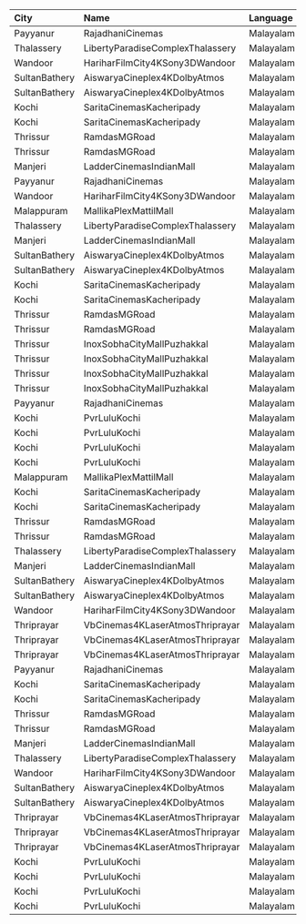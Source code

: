 | City          | Name                             | Language  |  Time | Type           | Price | Capacity | Booked |
| :------------ | :------------------------------- | :-------- | ----: | :------------- | ----: | -------: | -----: |
| Payyanur      | RajadhaniCinemas                 | Malayalam | 10:30 | PlatinumCircle |  110₹ |       88 |     48 |
| Thalassery    | LibertyParadiseComplexThalassery | Malayalam | 11:30 | Suite          |  125₹ |      324 |    267 |
| Wandoor       | HariharFilmCity4KSony3DWandoor   | Malayalam | 11:30 | Executive      |  130₹ |      140 |      0 |
| SultanBathery | AiswaryaCineplex4KDolbyAtmos     | Malayalam | 11:30 | SofaSeat       |  170₹ |       16 |      7 |
| SultanBathery | AiswaryaCineplex4KDolbyAtmos     | Malayalam | 11:30 | GoldClass      |  110₹ |      147 |     72 |
| Kochi         | SaritaCinemasKacheripady         | Malayalam | 12:00 | Deluxe         |  150₹ |      555 |    531 |
| Kochi         | SaritaCinemasKacheripady         | Malayalam | 12:00 | RoseCircle     |  150₹ |      115 |    115 |
| Thrissur      | RamdasMGRoad                     | Malayalam | 12:00 | PlatinumCircle |  125₹ |      294 |    166 |
| Thrissur      | RamdasMGRoad                     | Malayalam | 12:00 | GoldenCircle   |  100₹ |      320 |    161 |
| Manjeri       | LadderCinemasIndianMall          | Malayalam | 12:00 | Executive      |  150₹ |      114 |     54 |
| Payyanur      | RajadhaniCinemas                 | Malayalam | 13:30 | PlatinumCircle |  110₹ |       88 |     44 |
| Wandoor       | HariharFilmCity4KSony3DWandoor   | Malayalam | 14:30 | Executive      |  130₹ |      140 |      0 |
| Malappuram    | MallikaPlexMattilMall            | Malayalam | 14:30 | Executive      |  140₹ |       50 |     50 |
| Thalassery    | LibertyParadiseComplexThalassery | Malayalam | 14:45 | Suite          |  125₹ |      324 |    267 |
| Manjeri       | LadderCinemasIndianMall          | Malayalam | 14:45 | Executive      |  150₹ |      114 |     54 |
| SultanBathery | AiswaryaCineplex4KDolbyAtmos     | Malayalam | 14:45 | SofaSeat       |  170₹ |       16 |      7 |
| SultanBathery | AiswaryaCineplex4KDolbyAtmos     | Malayalam | 14:45 | GoldClass      |  110₹ |      147 |     72 |
| Kochi         | SaritaCinemasKacheripady         | Malayalam | 15:00 | Deluxe         |  150₹ |      555 |    531 |
| Kochi         | SaritaCinemasKacheripady         | Malayalam | 15:00 | RoseCircle     |  150₹ |      115 |    115 |
| Thrissur      | RamdasMGRoad                     | Malayalam | 15:00 | PlatinumCircle |  125₹ |      294 |    166 |
| Thrissur      | RamdasMGRoad                     | Malayalam | 15:00 | GoldenCircle   |  100₹ |      320 |    161 |
| Thrissur      | InoxSobhaCityMallPuzhakkal       | Malayalam | 16:00 | Club           |  170₹ |       33 |      0 |
| Thrissur      | InoxSobhaCityMallPuzhakkal       | Malayalam | 16:00 | Executive      |  130₹ |       11 |      0 |
| Thrissur      | InoxSobhaCityMallPuzhakkal       | Malayalam | 16:00 | RoyalRecliner  |  290₹ |        5 |      0 |
| Thrissur      | InoxSobhaCityMallPuzhakkal       | Malayalam | 16:00 | Royal          |  170₹ |        6 |      0 |
| Payyanur      | RajadhaniCinemas                 | Malayalam | 16:30 | PlatinumCircle |  110₹ |       88 |     44 |
| Kochi         | PvrLuluKochi                     | Malayalam | 16:40 | Classic        |  110₹ |       39 |     19 |
| Kochi         | PvrLuluKochi                     | Malayalam | 16:40 | ClassicPlus    |  140₹ |       91 |     51 |
| Kochi         | PvrLuluKochi                     | Malayalam | 16:40 | Prime          |  160₹ |       68 |     46 |
| Kochi         | PvrLuluKochi                     | Malayalam | 16:40 | Recliner       |  290₹ |       10 |      5 |
| Malappuram    | MallikaPlexMattilMall            | Malayalam | 17:00 | Executive      |  140₹ |       50 |     50 |
| Kochi         | SaritaCinemasKacheripady         | Malayalam | 18:00 | Deluxe         |  150₹ |      555 |    531 |
| Kochi         | SaritaCinemasKacheripady         | Malayalam | 18:00 | RoseCircle     |  150₹ |      115 |    115 |
| Thrissur      | RamdasMGRoad                     | Malayalam | 18:00 | PlatinumCircle |  125₹ |      294 |    166 |
| Thrissur      | RamdasMGRoad                     | Malayalam | 18:00 | GoldenCircle   |  100₹ |      320 |    161 |
| Thalassery    | LibertyParadiseComplexThalassery | Malayalam | 18:00 | Suite          |  125₹ |      324 |    267 |
| Manjeri       | LadderCinemasIndianMall          | Malayalam | 18:15 | Executive      |  150₹ |      114 |     54 |
| SultanBathery | AiswaryaCineplex4KDolbyAtmos     | Malayalam | 18:15 | SofaSeat       |  170₹ |       16 |      7 |
| SultanBathery | AiswaryaCineplex4KDolbyAtmos     | Malayalam | 18:15 | GoldClass      |  110₹ |      147 |     72 |
| Wandoor       | HariharFilmCity4KSony3DWandoor   | Malayalam | 18:30 | Executive      |  130₹ |      140 |      0 |
| Thriprayar    | VbCinemas4KLaserAtmosThriprayar  | Malayalam | 18:45 | Recliner       |  300₹ |        8 |      4 |
| Thriprayar    | VbCinemas4KLaserAtmosThriprayar  | Malayalam | 18:45 | Royal          |  170₹ |      132 |     66 |
| Thriprayar    | VbCinemas4KLaserAtmosThriprayar  | Malayalam | 18:45 | Club           |  110₹ |       39 |     19 |
| Payyanur      | RajadhaniCinemas                 | Malayalam | 19:30 | PlatinumCircle |  110₹ |       88 |     44 |
| Kochi         | SaritaCinemasKacheripady         | Malayalam | 21:00 | Deluxe         |  150₹ |      555 |    531 |
| Kochi         | SaritaCinemasKacheripady         | Malayalam | 21:00 | RoseCircle     |  150₹ |      115 |    115 |
| Thrissur      | RamdasMGRoad                     | Malayalam | 21:00 | PlatinumCircle |  125₹ |      294 |    166 |
| Thrissur      | RamdasMGRoad                     | Malayalam | 21:00 | GoldenCircle   |  100₹ |      320 |    161 |
| Manjeri       | LadderCinemasIndianMall          | Malayalam | 21:00 | Executive      |  150₹ |      114 |     54 |
| Thalassery    | LibertyParadiseComplexThalassery | Malayalam | 21:15 | Suite          |  125₹ |      324 |    257 |
| Wandoor       | HariharFilmCity4KSony3DWandoor   | Malayalam | 21:30 | Executive      |  130₹ |      140 |      0 |
| SultanBathery | AiswaryaCineplex4KDolbyAtmos     | Malayalam | 21:30 | SofaSeat       |  170₹ |       16 |      7 |
| SultanBathery | AiswaryaCineplex4KDolbyAtmos     | Malayalam | 21:30 | GoldClass      |  110₹ |      147 |     72 |
| Thriprayar    | VbCinemas4KLaserAtmosThriprayar  | Malayalam | 21:30 | Recliner       |  300₹ |        8 |      4 |
| Thriprayar    | VbCinemas4KLaserAtmosThriprayar  | Malayalam | 21:30 | Royal          |  170₹ |      132 |     66 |
| Thriprayar    | VbCinemas4KLaserAtmosThriprayar  | Malayalam | 21:30 | Club           |  110₹ |       39 |     19 |
| Kochi         | PvrLuluKochi                     | Malayalam | 22:15 | Classic        |  110₹ |       39 |     21 |
| Kochi         | PvrLuluKochi                     | Malayalam | 22:15 | ClassicPlus    |  140₹ |       91 |     50 |
| Kochi         | PvrLuluKochi                     | Malayalam | 22:15 | Prime          |  160₹ |       68 |     43 |
| Kochi         | PvrLuluKochi                     | Malayalam | 22:15 | Recliner       |  290₹ |       10 |      5 |